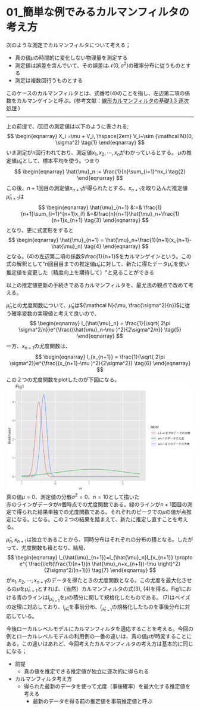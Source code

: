 # 01_簡単な例でみるカルマンフィルタの考え方

次のような測定でカルマンフィルタについて考える；  

- 真の値$\mu$の時間的に変化しない物理量を測定する
- 測定値は誤差を含んでいて、その誤差は${\mathcal N}(0, \sigma^2)$の確率分布に従うものとする
- 測定は複数回行うものとする

このケースのカルマンフィルタとは、式番号(4)のことを指し、左辺第二項の係数をカルマンゲインと呼ぶ。(参考文献：[線形カルマンフィルタの基礎3.3 逐次処理]  )

[線形カルマンフィルタの基礎3.3 逐次処理]:https://www.jstage.jst.go.jp/article/sicejl/56/9/56_632/_pdf


---

上の前提で、$i$回目の測定値は以下のように表される;
$$
\begin{eqnarray}
X_i =\mu + V_i,  \hspace{2em}   V_i~\sim {\mathcal N}(0, \sigma^2)  \tag{1}
\end{eqnarray}
$$
いま測定が$n$回行われており、測定値$x_1, x_2,\cdots, x_n$がわかっているとする。 $\mu$の推定値$\hat{\mu}_n$として、標本平均を使う。つまり
$$
\begin{eqnarray}
\hat{\mu}_n := \frac{1}{n}\sum_{i=1}^nx_i  \tag{2}
\end{eqnarray}
$$
この後、$n+1$回目の測定値$x_{n+1}$が得られたとする。$x_{n+1}$を取り込んだ推定値$\hat{\mu}_{n+1}$は
$$
\begin{eqnarray}
\hat{\mu}_{n+1} &:=& \frac{1}{n+1}\sum_{i=1}^{n+1}x_i\\
                 &=&\frac{n}{n+1}\hat{\mu}_n+\frac{1}{n+1}x_{n+1}  \tag{3}
\end{eqnarray}
$$
となり、更に式変形をすると
$$
\begin{eqnarray}
\hat{\mu}_{n+1} = \hat{\mu}_n+\frac{1}{n+1}(x_{n+1}-\hat{\mu}_n) \tag{4}
\end{eqnarray}
$$
となる。(4)の左辺第二項の係数$\frac{1}{n+1}$をカルマンゲインという。この式の解釈として"$n$回目目までの推定値$\hat{\mu}_n$に対して、新たに得たデータ$\hat{\mu}_n$を使い推定値を変更した（精度向上を期待して）"と見ることができる

以上の推定値更新の手続きであるカルマンフィルタを、最尤法の観点で改めて考える。

$\hat{\mu}_{n}$との尤度関数について、$\hat{\mu}_{n}$は${\mathcal N}(\mu, \frac{\sigma^2}{n})$に従う確率変数の実現値と考えて良いので、
$$
\begin{eqnarray}
l_{\hat{\mu}_n} = \frac{1}{\sqrt{ 2\pi \sigma^2/n}}e^{\frac{(\hat{\mu}_n-\mu )^2}{2\sigma^2/n}} \tag{5}
\end{eqnarray}
$$
一方、$x_{n+1}$の尤度関数は、
$$
\begin{eqnarray}
l_{x_{n+1}} = \frac{1}{\sqrt{ 2\pi \sigma^2}}e^{\frac{(x_{n+1}-\mu )^2}{2\sigma^2}} \tag{6}
\end{eqnarray}
$$
この２つの尤度関数をplotしたのが下図になる。
![a](01_Kalman_filter_fig1.png)
真の値$\mu=0$、測定値の分散$\sigma^2=0$、$n=10$として描いた  
赤のラインがデータが$n$個時点での尤度関数である。緑のラインが$n+1$回目の測定で得られた結果単独での尤度関数である。それぞれのピークでの$\mu$の値が点推定になる。になる。この２つの結果を踏まえて、新たに推定し直すことを考える。

$\hat{\mu}_{n},x_{n+1}$は独立であることから、同時分布はそれぞれの分布の積となる。したがって、尤度関数も積となり、結局、
$$
\begin{eqnarray}
l_{\hat{\mu}_{n+1}}=l_{\hat{\mu}_n}l_{x_{n+1}} \propto e^{ \frac{\left(\frac{1}{n+1}(n \hat{\mu}_n+x_{n+1})-\mu \right)^2}{2\sigma^2/(n+1)}}
\tag{7}
\end{eqnarray}
$$
が$x_1, x_2,\cdots, x_{n+1}$のデータを得たときの尤度関数となる。この尤度を最大化させるの$\mu$を$\hat{\mu}_{n+1}$とすれば、（当然）カルマンフィルタの式(3), (4)を得る。Fig1における青のラインは$l_{\hat{\mu}_{n+1}}$を$\mu$の積分に関して規格化したものである。
(7)はベイズの定理に対応しており、$l_{\hat{\mu}_{n}}$を事前分布、$l_{\hat{\mu}_{n+1}}$の規格化したものを事後分布に対応している。

今後ローカルレベルモデルにカルマンフィルタを適応することを考える。今回の例とローカルレベルモデルの利用例の一番の違いは、真の値$\mu$が時変することにある。この違いはあれど、今回考えたカルマンフィルタの考え方は基本的に同じになる；

- 前提
    - 真の値を推定できる推定値が独立に逐次的に得られる
- カルマンフィルタ考え方
    - 得られた最新のデータを使って尤度（事後確率）を最大化する推定値を考える
        - 最新のデータを得る前の推定値を事前推定値と呼ぶ

